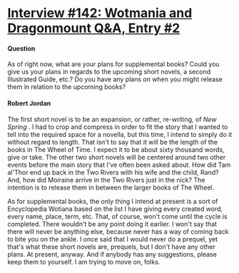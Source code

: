 # [Interview #142: Wotmania and Dragonmount Q&A, Entry #2](https://www.theoryland.com/intvmain.php?i=142#2)

#### Question

As of right now, what are your plans for supplemental books? Could you give us your plans in regards to the upcoming short novels, a second Illustrated Guide, etc.? Do you have any plans on when you might release them in relation to the upcoming books?

#### Robert Jordan

The first short novel is to be an expansion, or rather, re-writing, of
*New Spring*
. I had to crop and compress in order to fit the story that I wanted to tell into the required space for a novella, but this time, I intend to simply do it without regard to length. That isn't to say that it will be the length of the books in The Wheel of Time. I expect it to be about sixty thousand words, give or take. The other two short novels will be centered around two other events before the main story that I've often been asked about. How did Tam al'Thor end up back in the Two Rivers with his wife and the child, Rand? And, how did Moiraine arrive in the Two Rivers just in the nick? The intention is to release them in between the larger books of The Wheel.

As for supplemental books, the only thing I intend at present is a sort of Encyclopedia Wotiana based on the list I have giving every created word, every name, place, term, etc. That, of course, won't come until the cycle is completed. There wouldn't be any point doing it earlier. I won't say that there will never be anything else, because never has a way of coming back to bite you on the ankle. I once said that I would never do a prequel, yet that's what these short novels are, prequels, but I don't have any other plans. At present, anyway. And if anybody has any suggestions, please keep them to yourself. I am trying to move on, folks.

